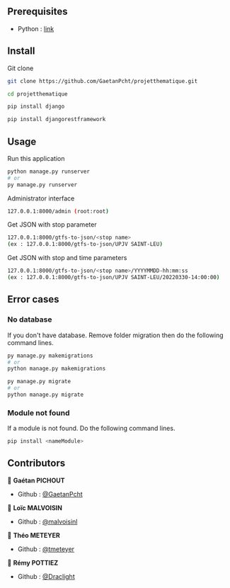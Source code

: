 ## Prerequisites

- Python : [link](https://www.python.org/)

## Install

Git clone

```bash
git clone https://github.com/GaetanPcht/projetthematique.git
```

```bash
cd projetthematique
```

```bash
pip install django
```

```bash
pip install djangorestframework
```

## Usage

Run this application

```bash
python manage.py runserver
# or
py manage.py runserver
```
Administrator interface

```bash
127.0.0.1:8000/admin (root:root)
```

Get JSON with stop parameter

```bash
127.0.0.1:8000/gtfs-to-json/<stop name> 
(ex : 127.0.0.1:8000/gtfs-to-json/UPJV SAINT-LEU)
```


Get JSON with stop and time parameters

```bash
127.0.0.1:8000/gtfs-to-json/<stop name>/YYYYMMDD-hh:mm:ss
(ex : 127.0.0.1:8000/gtfs-to-json/UPJV SAINT-LEU/20220330-14:00:00)
```

## Error cases

### No database

If you don't have database. Remove folder migration then do the following command lines.

```bash
py manage.py makemigrations
# or
python manage.py makemigrations
```

```bash
py manage.py migrate
# or
python manage.py migrate
```

### Module not found

If a module is not found. Do the following command lines.

```bash
pip install <nameModule>
```

## Contributors

👨 **Gaétan PICHOUT**
- Github : [@GaetanPcht](https://github.com/GaetanPcht)

👨 **Loïc MALVOISIN**
- Github : [@malvoisinl](https://github.com/malvoisinl)

👨 **Théo METEYER**
- Github : [@tmeteyer](https://github.com/tmeteyer)

👨 **Rémy POTTIEZ**
- Github : [@Draclight](https://github.com/Draclight)
